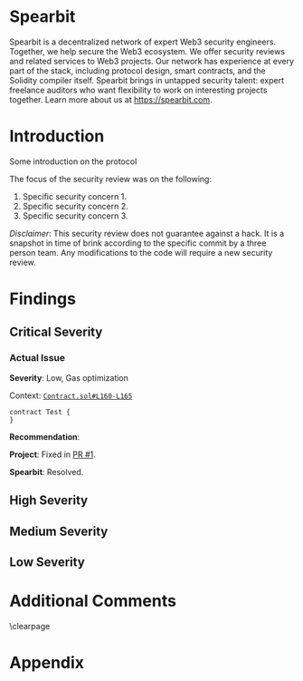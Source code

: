 # Spearbit

Spearbit is a decentralized network of expert Web3 security engineers. Together, we help secure the Web3 ecosystem. We offer security reviews and related services to Web3 projects. Our  network has experience at every part of the stack, including protocol design, smart contracts, and the Solidity compiler itself. Spearbit brings in untapped security talent: expert freelance auditors who want flexibility to work on interesting projects together. Learn more about us at https://spearbit.com.

# Introduction

<!-- TODO  -->
Some introduction on the protocol

The focus of the security review was on the following:

1. Specific security concern 1.
2. Specific security concern 2.
3. Specific security concern 3.

*Disclaimer*: This security review does not guarantee against a hack. It is a snapshot in time of brink according to the specific commit by a three person team. Any modifications to the code will require a new security review.

# Findings 

## Critical Severity
### Actual Issue

**Severity**: Low, Gas optimization

Context: [`Contract.sol#L160-L165`](https://github.com/actuallink)

```solidity
contract Test {
}
```

**Recommendation**:

**Project**: Fixed in [PR #1](Https://github.com/actuallink).

**Spearbit**: Resolved.

## High Severity

## Medium Severity

## Low Severity


# Additional Comments


<!-- A template hack to generate a newline in LaTeX -->
\clearpage

# Appendix

